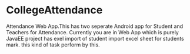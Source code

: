 # CollegeAttendance
Attendance Web App.This has two seperate Android app for Student and Teachers for Attendance.
Currently you are in Web App which is purely JavaEE project has 
exel import of student
import excel sheet for students mark. this kind of task perform by this.
